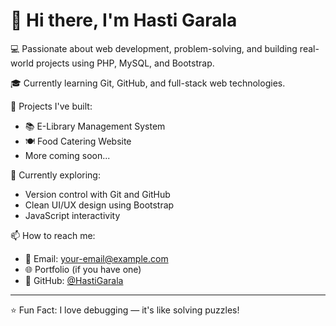 # 👋 Hi there, I'm Hasti Garala

💻 Passionate about web development, problem-solving, and building real-world projects using PHP, MySQL, and Bootstrap.

🎓 Currently learning Git, GitHub, and full-stack web technologies.

🚀 Projects I've built:
- 📚 E-Library Management System
- 🍽️ Food Catering Website
- More coming soon...

🌱 Currently exploring:
- Version control with Git and GitHub
- Clean UI/UX design using Bootstrap
- JavaScript interactivity

📫 How to reach me:
- 📧 Email: your-email@example.com
- 🌐 Portfolio (if you have one)
- 🐙 GitHub: [@HastiGarala](https://github.com/HastiGarala)

---

⭐ Fun Fact: I love debugging — it's like solving puzzles!

